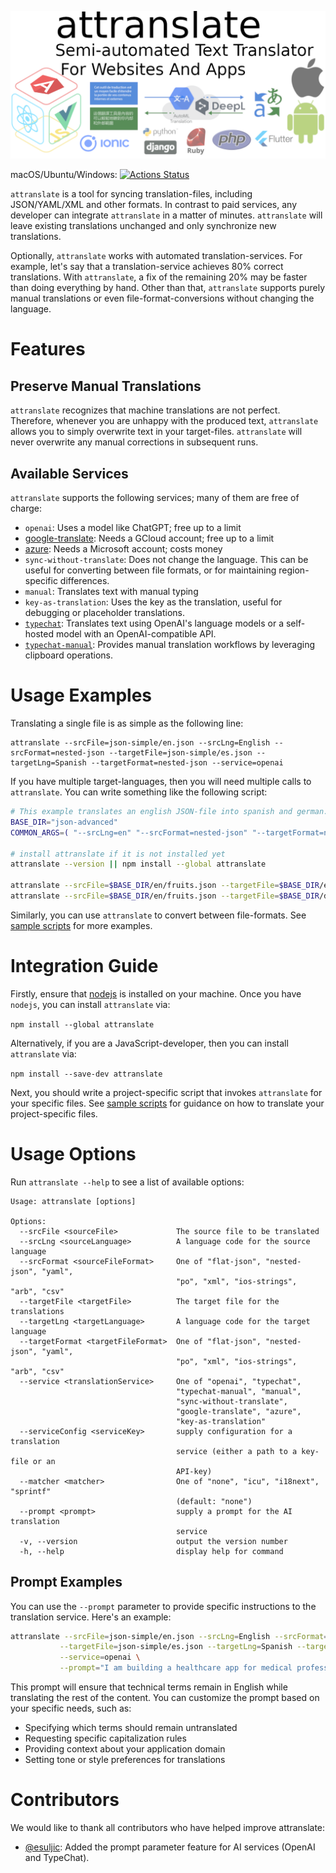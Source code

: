 <p align="center">
  <img alt="attranslate - Semi-automated Text Translator for Websites and Apps" src="docs/logo/attranslate_logo.png">
</p>

macOS/Ubuntu/Windows: [![Actions Status](https://github.com/fkirc/attranslate/workflows/Tests/badge.svg/?branch=master)](https://github.com/fkirc/attranslate/actions?query=branch%3Amaster)

`attranslate` is a tool for syncing translation-files, including JSON/YAML/XML and other formats.
In contrast to paid services, any developer can integrate `attranslate` in a matter of minutes.
`attranslate` will leave existing translations unchanged and only synchronize new translations.

Optionally, `attranslate` works with automated translation-services.
For example, let's say that a translation-service achieves 80% correct translations.
With `attranslate`, a fix of the remaining 20% may be faster than doing everything by hand.
Other than that, `attranslate` supports purely manual translations or even file-format-conversions without changing the language.

# Features

## Preserve Manual Translations

`attranslate` recognizes that machine translations are not perfect.
Therefore, whenever you are unhappy with the produced text, `attranslate` allows you to simply overwrite text in your target-files.
`attranslate` will never overwrite any manual corrections in subsequent runs.

## Available Services

`attranslate` supports the following services; many of them are free of charge:

- `openai`: Uses a model like ChatGPT; free up to a limit
- [google-translate](https://cloud.google.com/translate): Needs a GCloud account; free up to a limit
- [azure](https://azure.microsoft.com/en-us/services/cognitive-services/translator-text-api/): Needs a Microsoft account; costs money
- `sync-without-translate`: Does not change the language. This can be useful for converting between file formats, or for maintaining region-specific differences.
- `manual`: Translates text with manual typing
- `key-as-translation`: Uses the key as the translation, useful for debugging or placeholder translations.
- [`typechat`](./docs/TypeChat.md): Translates text using OpenAI's language models or a self-hosted model with an OpenAI-compatible API.
- [`typechat-manual`](./docs/TypeChat.md): Provides manual translation workflows by leveraging clipboard operations.

# Usage Examples

Translating a single file is as simple as the following line:

```
attranslate --srcFile=json-simple/en.json --srcLng=English --srcFormat=nested-json --targetFile=json-simple/es.json --targetLng=Spanish --targetFormat=nested-json --service=openai
```

If you have multiple target-languages, then you will need multiple calls to `attranslate`.
You can write something like the following script:

```bash
# This example translates an english JSON-file into spanish and german.
BASE_DIR="json-advanced"
COMMON_ARGS=( "--srcLng=en" "--srcFormat=nested-json" "--targetFormat=nested-json" "--service=google-translate" "--serviceConfig=gcloud/gcloud_service_account.json" )

# install attranslate if it is not installed yet
attranslate --version || npm install --global attranslate

attranslate --srcFile=$BASE_DIR/en/fruits.json --targetFile=$BASE_DIR/es/fruits.json --targetLng=es "${COMMON_ARGS[@]}"
attranslate --srcFile=$BASE_DIR/en/fruits.json --targetFile=$BASE_DIR/de/fruits.json --targetLng=de "${COMMON_ARGS[@]}"
```

Similarly, you can use `attranslate` to convert between file-formats.
See [sample scripts](https://github.com/fkirc/attranslate/tree/master/sample-scripts) for more examples.

# Integration Guide

Firstly, ensure that [nodejs](https://nodejs.org/) is installed on your machine.
Once you have `nodejs`, you can install `attranslate` via:

`npm install --global attranslate`

Alternatively, if you are a JavaScript-developer, then you can install `attranslate` via:

`npm install --save-dev attranslate`

Next, you should write a project-specific script that invokes `attranslate` for your specific files.
See [sample scripts](https://github.com/fkirc/attranslate/tree/master/sample-scripts) for guidance on how to translate your project-specific files.

# Usage Options

Run `attranslate --help` to see a list of available options:

```
Usage: attranslate [options]

Options:
  --srcFile <sourceFile>             The source file to be translated
  --srcLng <sourceLanguage>          A language code for the source language
  --srcFormat <sourceFileFormat>     One of "flat-json", "nested-json", "yaml",
                                     "po", "xml", "ios-strings", "arb", "csv"
  --targetFile <targetFile>          The target file for the translations
  --targetLng <targetLanguage>       A language code for the target language
  --targetFormat <targetFileFormat>  One of "flat-json", "nested-json", "yaml",
                                     "po", "xml", "ios-strings", "arb", "csv"
  --service <translationService>     One of "openai", "typechat",
                                     "typechat-manual", "manual",
                                     "sync-without-translate",
                                     "google-translate", "azure",
                                     "key-as-translation"
  --serviceConfig <serviceKey>       supply configuration for a translation
                                     service (either a path to a key-file or an
                                     API-key)
  --matcher <matcher>                One of "none", "icu", "i18next", "sprintf"
                                     (default: "none")
  --prompt <prompt>                  supply a prompt for the AI translation
                                     service
  -v, --version                      output the version number
  -h, --help                         display help for command
```

## Prompt Examples

You can use the `--prompt` parameter to provide specific instructions to the translation service. Here's an example:

```bash
attranslate --srcFile=json-simple/en.json --srcLng=English --srcFormat=nested-json \
           --targetFile=json-simple/es.json --targetLng=Spanish --targetFormat=nested-json \
           --service=openai \
           --prompt="I am building a healthcare app for medical professionals. Technical terms like 'EKG', 'MRI', 'CT scan', 'blood pressure', 'pulse oximeter', and 'vital signs' should remain in English. Please maintain proper medical terminology and formal tone in translations."
```

This prompt will ensure that technical terms remain in English while translating the rest of the content. You can customize the prompt based on your specific needs, such as:
- Specifying which terms should remain untranslated
- Requesting specific capitalization rules
- Providing context about your application domain
- Setting tone or style preferences for translations

# Contributors

We would like to thank all contributors who have helped improve attranslate:

- [@esuljic](https://github.com/esuljic): Added the prompt parameter feature for AI services (OpenAI and TypeChat).
